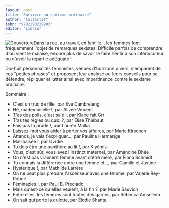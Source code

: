 ```yaml
---
layout: post
title: "Survivre au sexisme ordinaire"
author: "Collectif"
isbn: "9782290229903"
editor: "Librio"
---
```

![Couverture](/img/9782290229903.jpg)Dans la rue, au travail, en famille... les femmes font fréquemment l'objet de remarques sexistes. Difficile parfois de comprendre d'où vient le malaise, encore plus de savoir le faire sentir à son interlocuteur ou d'avoir la repartie adéquate !

Dix-huit personnalités féministes, venues d'horizons divers, s'emparent de ces "petites phrases" et proposent leur analyse ou leurs conseils pour se défendre, répliquer et lutter ainsi avec impertinence contre le sexisme ordinaire.

Sommaire :

 - C'est un truc de fille, par Eve Cambreleng
 - Hé, mademoiselle !, par Alizée Vincent
 - T'as des poils, c'est sale !, par Klaire fait Grr
 - T'as tes règles ou quoi ?, par Élise Thiébaut
 - Fais pas ta prude !, par Lauren Malka
 - Laissez-moi vous aider à porter vos affaires, par Marie Kirschen
 - Attends, je vais t'expliquer..., par Pauline Harmange
 - Mal-baisée !, par Ovidie
 - Tu dois être une panthère au lit !, par Kiyémis
 - Vous, c'est sûr, vous avez l'instinct maternel, par Amandine Dhée
 - On n'est pas vraiment femme avant d'être mère, par Fiona Schmidt
 - Tu connais la différence entre une femme et..., par Camille et Justine
 - Hystérique !, par Mathilde Larrère
 - On ne peut plus prendre l'ascenseur avec une femme, par Valérie Rey-Robert
 - Féminazies !, par Paul B. Preciado
 - Mais qu'est-ce qu'elles veulent, à la fin ?, par Marie Sauvion
 - Entre elles, les femmes sont toutes des garces, par Rebecca Amsellem
 - On sait qui porte la culotte, par Élodie Shanta.